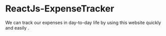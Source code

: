 # ReactJs-ExpenseTracker
We can track our expenses in day-to-day life by using this website quickly and easily .
